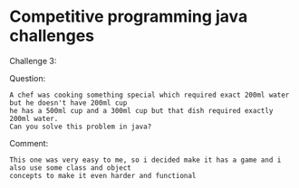 # Competitive programming java challenges

Challenge 3:

Question:
	
	A chef was cooking something special which required exact 200ml water but he doesn't have 200ml cup
	he has a 500ml cup and a 300ml cup but that dish required exactly 200ml water.
	Can you solve this problem in java?

Comment:
	
	This one was very easy to me, so i decided make it has a game and i also use some class and object 
	concepts to make it even harder and functional 